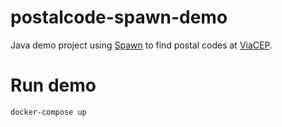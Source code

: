 # postalcode-spawn-demo

Java demo project using [Spawn](https://github.com/eigr/spawn) to find postal codes at [ViaCEP](https://viacep.com.br).

# Run demo
```bash
docker-compose up
```

